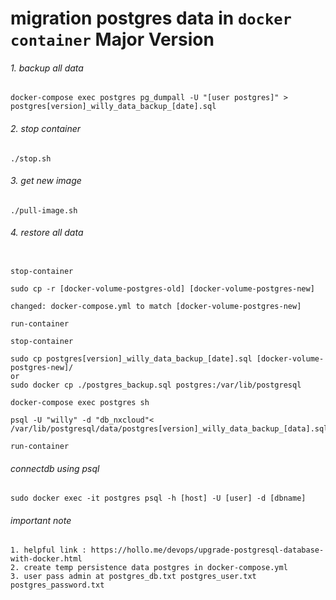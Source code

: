 # migration postgres data in `docker container` Major Version
###### 1. backup all data
```
docker-compose exec postgres pg_dumpall -U "[user postgres]" > postgres[version]_willy_data_backup_[date].sql
```

###### 2. stop container
```
./stop.sh
```

###### 3. get new image
```
./pull-image.sh
```

###### 4. restore all data
```

stop-container

sudo cp -r [docker-volume-postgres-old] [docker-volume-postgres-new]

changed: docker-compose.yml to match [docker-volume-postgres-new]

run-container

stop-container

sudo cp postgres[version]_willy_data_backup_[date].sql [docker-volume-postgres-new]/
or
sudo docker cp ./postgres_backup.sql postgres:/var/lib/postgresql

docker-compose exec postgres sh

psql -U "willy" -d "db_nxcloud"<  /var/lib/postgresql/data/postgres[version]_willy_data_backup_[data].sql

run-container
```


###### connectdb using psql
```
sudo docker exec -it postgres psql -h [host] -U [user] -d [dbname]
```
###### important note
```
1. helpful link : https://hollo.me/devops/upgrade-postgresql-database-with-docker.html
2. create temp persistence data postgres in docker-compose.yml
3. user pass admin at postgres_db.txt postgres_user.txt postgres_password.txt
```
